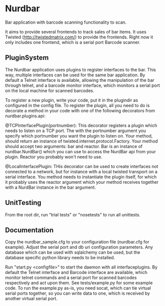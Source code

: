 Nurdbar
=======

Bar application with barcode scanning functionality to scan.

It aims to provide several frontends to track sales of bar items. It uses Twisted (http://twistedmatrix.com/) to provide the frontends.
Right now it only includes one frontend, which is a serial port Barcode scanner.

PluginSystem
------------

The Nurdbar application uses plugins to register interfaces to the bar. This way, multiple interfaces can be used for the same bar application.
By default a Telnet interface is available, allowing the manipulation of the bar through telnet, and a barcode monitor interface, which monitors
a serial port on the local machine for scanned barcodes.

To register a new plugin, write your code, put it in the plugindir as configured in the config file. To register the plugin, all you need to do
is decorate a method in your code with one of the following decorators from nurdbar.plugins.api:

@TCPInterfacePlugin(portnumber): This decorator registers a plugin which needs to listen on a TCP port. The with the portnumber argument you specify which portnumber
you want the plugin to listen on. Your method, should return an instance of twisted.internet.protocol.Factory.
Your method should accept two arguments: bar and reactor. Bar is an instance of nurdbar.NurdBar() which you can use to access the NurdBar api from your plugin. 
Reactor you probably won't need to use.

@LocalInterfacePlugin: THis decorator can be used to create interfaces not connected to a network, but for instance with a local twisted transport on a serial interface.
You method needs to instantiate the plugin itself, for which it probably uses the reactor argument which your method receives together with a NurdBar instance in the bar argument.


UnitTesting
-----------
From the root dir, run "trial tests" or "nosetests" to run all unittests.

Documentation
-------------
Copy the nurdbar_sample.cfg to your configuration file (nurdbar.cfg for example). Adjust the serial port and db uri configuration parameters. 
Any database which can be used with sqlalchemy can be used, but the database specific python library needs to be installed.

Run "start.py &lt;configfile&gt;" to start the daemon with all interfaceplugins. By default the Telnet interface and Barcode interface are available,
which monitor telnet commands and a serial port for scanned barcodes respectively and act upon them.
See tests/example.py for some example code. To run the example.py as-is, you need socat, which can tie virtual serial ports together, 
so you can write data to one, which is received by another virtual serial port.
